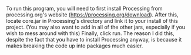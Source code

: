 To run this program, you will need to first install Processing from processing.org's website (https://processing.org/download). 
After this, locate core.jar in Processing's directory and link it to your install of this project.
(You may also want to add in all of the other jars, especially if you wish to mess around with this)
Finally, click run.
The reason I did this, despite the fact that you have to install Processing anyway, is because it makes breaking the code up into packages much easier.
